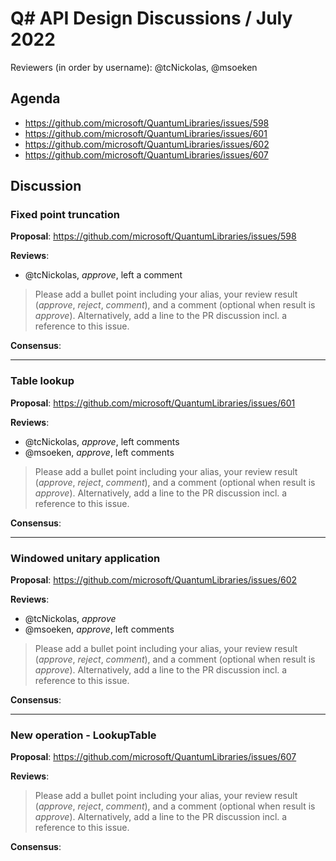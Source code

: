 # Q# API Design Discussions / July 2022

Reviewers (in order by username): @tcNickolas, @msoeken

## Agenda

- https://github.com/microsoft/QuantumLibraries/issues/598
- https://github.com/microsoft/QuantumLibraries/issues/601
- https://github.com/microsoft/QuantumLibraries/issues/602
- https://github.com/microsoft/QuantumLibraries/issues/607

## Discussion

### Fixed point truncation

**Proposal**: https://github.com/microsoft/QuantumLibraries/issues/598

**Reviews**:
* @tcNickolas, *approve*, left a comment
> Please add a bullet point including your alias, your review result (*approve*, *reject*, *comment*), and a comment (optional when result is *approve*).  Alternatively, add a line to the PR discussion incl. a reference to this issue.

**Consensus**:

---

### Table lookup

**Proposal**: https://github.com/microsoft/QuantumLibraries/issues/601

**Reviews**:
* @tcNickolas, *approve*, left comments
* @msoeken, *approve*, left comments
> Please add a bullet point including your alias, your review result (*approve*, *reject*, *comment*), and a comment (optional when result is *approve*).  Alternatively, add a line to the PR discussion incl. a reference to this issue.

**Consensus**:

---

### Windowed unitary application

**Proposal**: https://github.com/microsoft/QuantumLibraries/issues/602

**Reviews**:
* @tcNickolas, *approve*
* @msoeken, *approve*, left comments
> Please add a bullet point including your alias, your review result (*approve*, *reject*, *comment*), and a comment (optional when result is *approve*).  Alternatively, add a line to the PR discussion incl. a reference to this issue.

**Consensus**:

---

### New operation - LookupTable

**Proposal**: https://github.com/microsoft/QuantumLibraries/issues/607

**Reviews**:
> Please add a bullet point including your alias, your review result (*approve*, *reject*, *comment*), and a comment (optional when result is *approve*).  Alternatively, add a line to the PR discussion incl. a reference to this issue.

**Consensus**:
